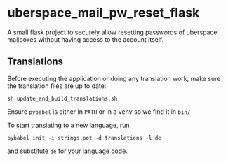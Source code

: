 # uberspace_mail_pw_reset_flask

A small flask project to securely allow resetting passwords of uberspace mailboxes without having access to the account itself.

## Translations

Before executing the application or doing any translation work, make sure the translation files are up to date:

	sh update_and_build_translations.sh

Ensure `pybabel` is either in `PATH` or in a venv so we find it in `bin/`

To start translating to a new language, run

	pybabel init -i strings.pot -d translations -l de

and substitute `de` for your language code.
